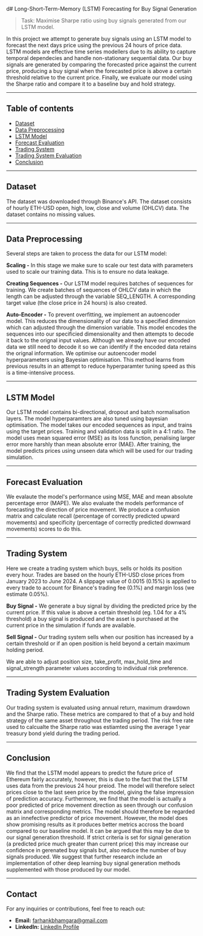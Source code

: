 d# Long-Short-Term-Memory (LSTM) Forecasting for Buy Signal Generation

> Task: Maximise Sharpe ratio using buy signals generated from our LSTM model.

In this project we attempt to generate buy signals using an LSTM model to forecast the next days price using the previous 24 hours of price data. LSTM models are effective time series modellers due to its ability to capture temporal dependecies and handle non-stationary sequential data. Our buy signals are generated by comparing the forecasted price against the current price, producing a buy signal when the forecasted price is above a certain threshold relative to the current price. Finally, we evaluate our model using the Sharpe ratio and compare it to a baseline buy and hold strategy. 


---


## Table of contents
- [Dataset](#dataset)
- [Data Preprocessing](#data-preprocessing)
- [LSTM Model](#lstm-model)
- [Forecast Evaluation](#forecast-evaluation)
- [Trading System](#trading-system)
- [Trading System Evaluation](#trading-system-evaluation)
- [Conclusion](#conclusion)


---


## Dataset

The dataset was downloaded through Binance's API. The dataset consists of hourly ETH-USD open, high, low, close and volume (OHLCV) data. The dataset contains no missing values. 


---


## Data Preprocessing

Several steps are taken to process the data for our LSTM model:

**Scaling -**
In this stage we make sure to scale our test data with parameters used to scale our training data. This is to ensure no data leakage.

**Creating Sequences -**
 Our LSTM model requires batches of sequences for training. We create batches of sequences of OHLCV data in which the length can be adjusted through the variable SEQ_LENGTH. A corresponding target value (the close price in 24 hours) is also created. 

**Auto-Encoder -**
 To prevent overfitting, we implement an autoencoder model. This reduces the dimensionality of our data to a specified dimension which can adjusted through the dimension variable. This model encodes the sequences into our specificied dimensionality and then attempts to decode it back to the orignal input values. Although we already have our encoded data we still need to decode it so we can identify if the encoded data retains the orignal information. We optimise our autoencoder model hyperparameters using Bayesian optimisation. This method learns from previous results in an attempt to reduce hyperparamter tuning speed as this is a time-intensive process.


---


## LSTM Model

Our LSTM model contains bi-directional, dropout and batch normalisation layers. The model hyperparamters are also tuned using bayesian optimisation. The model takes our encoded sequences as input, and trains using the target prices. Training and validation data is split in a 4:1 ratio. The model uses mean squared error (MSE) as its loss function, penalising larger error more harshly than mean absolute error (MAE). After training, the model predicts prices using unseen data which will be used for our trading simulation.


---


## Forecast Evaluation


We evalaute the model's performance using MSE, MAE and mean absolute percentage error (MAPE). We also evaluate the models performance of forecasting the direction of price movement. We produce a confusion matrix and calculate recall (percentage of correctly predicted upward movements) and specificity (percentage of correctly predicted downward movements) scores to do this. 


---


## Trading System

Here we create a trading system which buys, sells or holds its position every hour. Trades are based on the hourly ETH-USD close prices from January 2023 to June 2024. A slippage value of 0.0015 (0.15%) is applied to every trade to account for Binance's trading fee (0.1%) and margin loss (we estimate 0.05%). 

**Buy Signal -**
 We generate a buy signal by dividing the predicted price by the current price. If this value is above a certain threshold (eg. 1.04 for a 4% threshold) a buy signal is produced and the asset is purchased at the current price in the simulation if funds are available. 

**Sell Signal -**
 Our trading system sells when our position has increased by a certain threshold or if an open position is held beyond a certain maximum holding period. 

We are able to adjust position size, take_profit, max_hold_time and signal_strength parameter values according to individual risk preference.


---


## Trading System Evaluation

Our trading system is evaluated using annual return, maximum drawdown and the Sharpe ratio. These metrics are compared to that of a buy and hold strategy of the same asset throughout the trading period. The risk free rate used to calcualte the Sharpe ratio was estiamted using the average 1 year treasury bond yield during the trading period.


---


## Conclusion

We find that the LSTM model appears to predict the future price of Ethereum fairly accurately, however, this is due to the fact that the LSTM uses data from the previous 24 hour preiod. The model will therefore select prices close to the last seen price by the model, giving the false impression of prediction accuracy. Furthermore, we find that the model is actually a poor predicted of price movement direction as seen through our confusion matrix and corresponding metrics. The model should therefore be regarded as an innefective predictor of price movement. However, the model does show promising results as it produces better metrics accross the board compared to our baseline model. It can be argued that this may be due to our signal generation threshold. If strict criteria is set for signal generation (a predicted price much greater than current price) this may increase our confidence in gerenated buy signals but, also reduce the number of buy signals produced. We suggest that further research include an implementation of other deep learning buy signal generation methods supplemented with those produced by our model.
  


---



## Contact

For any inquiries or contributions, feel free to reach out:

- **Email:** farhankbhamgara@gmail.com 
- **LinkedIn:** [LinkedIn Profile](https://www.linkedin.com/in/farhanbh/)
